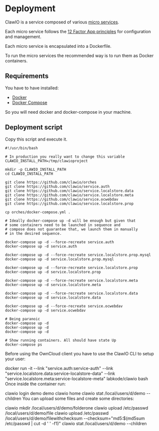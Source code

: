 # Deployment

ClawIO is a service composed of various [micro services](http://martinfowler.com/articles/microservices.html).


Each micro service follows the [12 Factor App principles](http://12factor.net/) for configuration and management.

Each micro service is encapsulated into a Dockerfile.

To run the micro services the recommended way is to run them as Docker containers.

## Requirements
You have to have installed:

* [Docker](http://docs.docker.com/)
* [Docker Compose](http://docs.docker.com/compose/install/)


So you will need docker and docker-compose in your machine.


## Deployment script

Copy this script and execute it.

```
#!/usr/bin/bash

# In production you really want to change this variable 
CLAWIO_INSTALL_PATH=/tmp/clawioproject

mkdir -p CLAWIO_INSTALL_PATH
cd CLAWIO_INSTALL_PATH

git clone https://github.com/clawio/orches
git clone https://github.com/clawio/service.auth
git clone https://github.com/clawio/service.localstore.data
git clone https://github.com/clawio/service.localstore.meta
git clone https://github.com/clawio/service.ocwebdav
git clone https://github.com/clawio/service.localstore.prop

cp orches/docker-compose.yml .

# Ideally docker-compose up -d will be enough but given that
# some containers need to be launched in sequence and 
# compose does not guarantee that, we launch them in manually
# in the desired sequence.

docker-compose up -d --force-recreate service.auth
docker-compose up -d service.auth

docker-compose up -d --force-recreate service.localstore.prop.mysql
docker-compose up -d service.localstore.prop.mysql

docker-compose up -d --force-recreate service.localstore.prop
docker-compose up -d service.localstore.prop

docker-compose up -d --force-recreate service.localstore.meta
docker-compose up -d service.localstore.meta

docker-compose up -d --force-recreate service.localstore.data
docker-compose up -d service.localstore.data

docker-compose up -d --force-recreate service.ocwebdav
docker-compose up -d service.ocwebdav

# Being paranoic
docker-compose up -d
docker-compose up -d
docker-compose up -d

# Show running containers. All should have state Up
docker-compose ps

```

Before using the OwnCloud client you have to use the ClawIO CLI to setup your user:

 docker run -it --link "service.auth:service-auth" --link "service.localstore.data:service-localstore-data" --link "service.localstore.meta:service-localstore-meta" labkode/clawio bash
Once inside the container run:

clawio login demo demo
clawio home
clawio stat /local/users/d/demo --children
You can upload some files and create some directories:

clawio mkdir /local/users/d/demo/folderone
clawio upload /etc/passwd /local/users/d/demo/file
clawio upload /etc/passwd /local/users/d/demo/filewithchecksum --checksum="md5:$(md5sum /etc/passwd | cut -d ' ' -f1)"
clawio stat /local/users/d/demo --children
